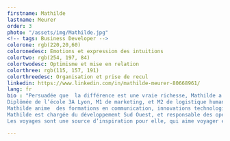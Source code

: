 ```yaml
---
firstname: Mathilde
lastname: Meurer
order: 3
photo: "/assets/img/Mathilde.jpg"
<!-- tags: Business Developer -->
colorone: rgb(220,20,60)
coloronedesc: Emotions et expression des intuitions
colortwo: rgb(254, 197, 84)
colortwodesc: Optimisme et mise en relation
colorthree: rgb(115, 157, 191)
colorthreedesc: Organisation et prise de recul
linkedin: https://www.linkedin.com/in/mathilde-meurer-80668961/
lang: fr
bio : "Persuadée que  la différence est une vraie richesse, Mathilde a travaillé 5 ans dans le domaine du handicap, aux côtés d’Axel Kahn et Pascal Jacob, en tant que chargée de communication.<br><br>
Diplômée de l’école 3A Lyon, M1 de marketing, et M2 de logistique humanitaire, elle a toujours cherché une expérience professionnelle qui ait du sens, c’est-à-dire qui place les rapports humains au centre du travail quotidien, dans tout ce qu’il peut avoir de complexe et de passionnant.<br><br>
Mathilde anime  des formations en communication, innovations technologiques, créativité, entrepreneuriat, networking  et management en entreprises (INTEL, PWC, DELIVEROO)  et au sein des écoles (NEOMA, EMN, ESSEC).<br><br>
Mathilde est chargée du développement Sud Ouest, et responsable des opérations. Elle est également co-licenciée du TEDxBordeaux 2019/2020. <br><br>
Les voyages sont une source d’inspiration pour elle, qui aime voyager et a  vécu en Angleterre, au Pérou et en Espagne. Fan de salsa, musicienne, ecologirl, animatrice BAFA pendant 9 ans, elle déborde d’énergie !"

---
```

